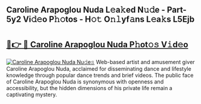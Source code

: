 ## Caroline Arapoglou Nuda L𝚎a𝚔ed N𝚞𝚍e - Part-5y2 Vi𝚍𝚎o P𝚑𝚘tos - H𝚘𝚝 O𝚗𝚕yf𝚊ns L𝚎a𝚔s L5Ejb

# <h2><a href="http://kff3hi.oniu.top/?m=Caroline+Arapoglou+Nuda">🔗👉 🔴 Caroline Arapoglou Nuda P𝚑ot𝚘𝚜 V𝚒d𝚎o</a></h2>

[![Caroline Arapoglou Nuda Nu𝚍e𝚜](https://i.imgur.com/0qMVB7G.gif)](http://kff3hi.oniu.top/?m=Caroline+Arapoglou+Nuda)
Web-based artist and amusement giver Caroline Arapoglou Nuda, acclaimed for disseminating dance and lifestyle knowledge through popular dance trends and brief videos. The public face of Caroline Arapoglou Nuda is synonymous with openness and accessibility, but the hidden dimensions of his private life remain a captivating mystery.  

